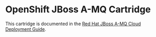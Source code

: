 # OpenShift JBoss A-MQ Cartridge

This cartridge is documented in the [Red Hat JBoss A-MQ Cloud Deployment Guide](https://access.redhat.com/documentation/en-US/Red_Hat_JBoss_A-MQ/6.1/html/Cloud_Deployment_Guide/files/front.html).
